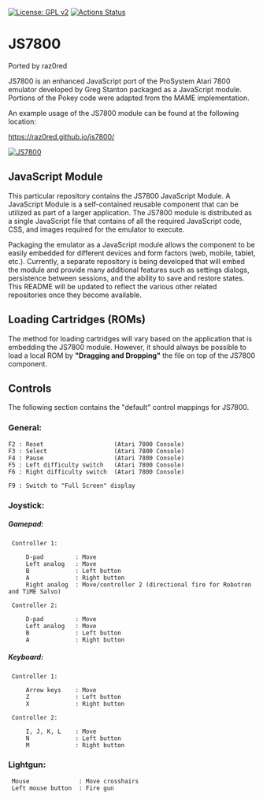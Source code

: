 [![License: GPL v2](https://img.shields.io/badge/License-GPL%20v2-blue.svg)](https://www.gnu.org/licenses/old-licenses/gpl-2.0.en.html)
[![Actions Status](https://github.com/raz0red/js7800/workflows/Build/badge.svg)](https://github.com/raz0red/js7800/actions)

# JS7800

Ported by raz0red

JS7800 is an enhanced JavaScript port of the ProSystem Atari 7800 emulator developed by Greg Stanton packaged as a JavaScript module.
Portions of the Pokey code were adapted from the MAME implementation.

An example usage of the JS7800 module can be found at the following location:

https://raz0red.github.io/js7800/

[![JS7800](https://github.com/raz0red/js7800/raw/master/screenshots/screenshot.png)](https://raz0red.github.io/js7800/)

## JavaScript Module

This particular repository contains the JS7800 JavaScript Module. A JavaScript Module is a self-contained reusable component that can be utilized as part of a larger application. The JS7800 module is distributed as a single JavaScript file that contains of all the required JavaScript code, CSS, and images required for the emulator to execute. 

Packaging the emulator as a JavaScript module allows the component to be easily embedded for different devices and form factors (web, mobile, tablet, etc.). Currently, a separate repository is being developed that will embed the module and provide many additional features such as settings dialogs, persistence between sessions, and the ability to save and restore states. This README will be updated to reflect the various other related repositories once they become available.

## Loading Cartridges (ROMs)

The method for loading cartridges will vary based on the application that is embedding the JS7800 module. However, it should always be possible to load a local ROM by **"Dragging and Dropping"** the file on top of the JS7800 component. 

## Controls

The following section contains the "default" control mappings for JS7800.

### General:
  
    F2 : Reset                    (Atari 7800 Console)
    F3 : Select                   (Atari 7800 Console)
    F4 : Pause                    (Atari 7800 Console)
    F5 : Left difficulty switch   (Atari 7800 Console)
    F6 : Right difficulty switch  (Atari 7800 Console)

    F9 : Switch to "Full Screen" display
                    
### Joystick:
    
##### Gamepad:

     Controller 1:
     
         D-pad         : Move
         Left analog   : Move
         B             : Left button
         A             : Right button
         Right analog  : Move/controller 2 (directional fire for Robotron and TiME Salvo)
       
     Controller 2:
     
         D-pad         : Move
         Left analog   : Move
         B             : Left button
         A             : Right button
    
##### Keyboard:
    
     Controller 1:
     
         Arrow keys    : Move
         Z             : Left button
         X             : Right button
       
     Controller 2:
     
         I, J, K, L    : Move
         N             : Left button
         M             : Right button

### Lightgun:

     Mouse              : Move crosshairs
     Left mouse button  : Fire gun
    
